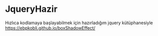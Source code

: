 # JqueryHazir
Hızlıca kodlamaya başlayabilmek için hazırladığım jquery kütüphanesiyle
https://ebpkobli.github.io/boxShadowEffect/

